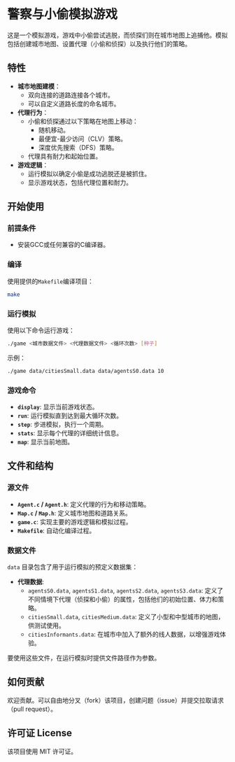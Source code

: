 # 警察与小偷模拟游戏

这是一个模拟游戏，游戏中小偷尝试逃脱，而侦探们则在城市地图上追捕他。模拟包括创建城市地图、设置代理（小偷和侦探）以及执行他们的策略。

## 特性

- **城市地图建模**：
  - 双向连接的道路连接各个城市。
  - 可以自定义道路长度的命名城市。
- **代理行为**：
  - 小偷和侦探通过以下策略在地图上移动：
    - 随机移动。
    - 最便宜-最少访问（CLV）策略。
    - 深度优先搜索（DFS）策略。
  - 代理具有耐力和起始位置。
- **游戏逻辑**：
  - 运行模拟以确定小偷是成功逃脱还是被抓住。
  - 显示游戏状态，包括代理位置和耐力。

## 开始使用

### 前提条件

- 安装GCC或任何兼容的C编译器。

### 编译

使用提供的`Makefile`编译项目：

```bash
make
```

### 运行模拟

使用以下命令运行游戏：
```bash
./game <城市数据文件> <代理数据文件> <循环次数> [种子]
```

示例：
```bash
./game data/citiesSmall.data data/agentsS0.data 10
```

### 游戏命令

- **`display`**: 显示当前游戏状态。
- **`run`**: 运行模拟直到达到最大循环次数。
- **`step`**: 步进模拟，执行一个周期。
- **`stats`**: 显示每个代理的详细统计信息。
- **`map`**: 显示当前地图。

## 文件和结构

### 源文件

- **`Agent.c` / `Agent.h`**: 定义代理的行为和移动策略。
- **`Map.c` / `Map.h`**: 定义城市地图和道路关系。
- **`game.c`**: 实现主要的游戏逻辑和模拟过程。
- **`Makefile`**: 自动化编译过程。

### 数据文件

`data` 目录包含了用于运行模拟的预定义数据集：

- **代理数据**:
  - `agentsS0.data`, `agentsS1.data`, `agentsS2.data`, `agentsS3.data`: 定义了不同情境下代理（侦探和小偷）的属性，包括他们的初始位置、体力和策略。
  - `citiesSmall.data`, `citiesMedium.data`: 定义了小型和中型城市的地图，供测试使用。
  - `citiesInformants.data`: 在城市中加入了额外的线人数据，以增强游戏体验。

要使用这些文件，在运行模拟时提供文件路径作为参数。

## 如何贡献

欢迎贡献。可以自由地分叉（fork）该项目，创建问题（issue）并提交拉取请求（pull request）。

## 许可证 License

该项目使用 MIT 许可证。


